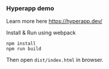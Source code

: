 ### Hyperapp demo

Learn more here https://hyperapp.dev/

Install & Run using webpack

```
npm install
npm run build
```

Then open `dist/index.html` in browser.
